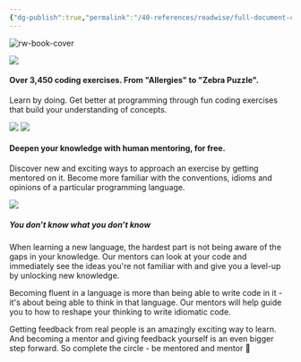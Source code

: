 ```yaml
---
{"dg-publish":true,"permalink":"/40-references/readwise/full-document-contents/explore-and-get-fluent-in-57-programming-languages/","tags":["rw/articles"]}
---
```


![rw-book-cover](https://dg8krxphbh767.cloudfront.net/meta/og.png)

![](https://d24y9kuxp2d7l2.cloudfront.net/assets/graphics/landing-page-top-74da2134b88efcf34b05e804987fdfb832771716.svg)
####  Over **3,450 coding exercises.**  From "Allergies" to "Zebra Puzzle".

Learn by doing. Get better at programming through fun coding exercises that build your understanding of concepts.

![](https://d24y9kuxp2d7l2.cloudfront.net/assets/screenshots/landing-page-exercise-fce3a228f5044f810f18feb9544551b649a2f3c9.jpg)
![](https://d24y9kuxp2d7l2.cloudfront.net/assets/graphics/mentoring-coffee-8bef8c16ec49cbf68b87900e657c53959c14e504.svg)
####  Deepen your knowledge with human mentoring, **for free.**

Discover new and exciting ways to approach an exercise by getting mentored on it. Become more familiar with the conventions, idioms and opinions of a particular programming language.

![](https://d24y9kuxp2d7l2.cloudfront.net/assets/screenshots/mentoring-55681b539cc66e98874c057bc76f778742f79f1e.jpg)
##### You don’t know what you don’t know

When learning a new language, the hardest part is not being aware of the gaps in your knowledge. Our mentors can look at your code and immediately see the ideas you're not familiar with and give you a level-up by unlocking new knowledge.

Becoming fluent in a language is more than being able to write code in it - it's about being able to think in that language. Our mentors will help guide you to how to reshape your thinking to write idiomatic code.

Getting feedback from real people is an amazingly exciting way to learn. And becoming a mentor and giving feedback yourself is an even bigger step forward. So complete the circle - be mentored and mentor 🎉
